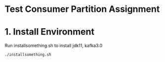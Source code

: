 # Test Consumer Partition Assignment





# 1. Install Environment

Run installsomething.sh to install jdk11, kafka3.0

```bash
./installsomething.sh
```











